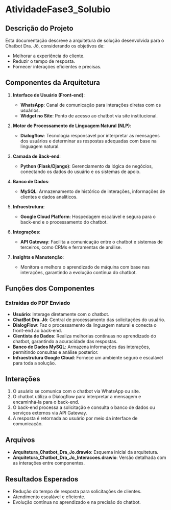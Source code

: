 # AtividadeFase3_Solubio

## Descrição do Projeto

Esta documentação descreve a arquitetura de solução desenvolvida para o Chatbot Dra. Jô, considerando os objetivos de:
- Melhorar a experiência do cliente.
- Reduzir o tempo de resposta.
- Fornecer interações eficientes e precisas.

## Componentes da Arquitetura

1. **Interface de Usuário (Front-end)**:
   - **WhatsApp**: Canal de comunicação para interações diretas com os usuários.
   - **Widget no Site**: Ponto de acesso ao chatbot via site institucional.

2. **Motor de Processamento de Linguagem Natural (NLP)**:
   - **Dialogflow**: Tecnologia responsável por interpretar as mensagens dos usuários e determinar as respostas adequadas com base na linguagem natural.

3. **Camada de Back-end**:
   - **Python (Flask/Django)**: Gerenciamento da lógica de negócios, conectando os dados do usuário e os sistemas de apoio.

4. **Banco de Dados**:
   - **MySQL**: Armazenamento de histórico de interações, informações de clientes e dados analíticos.

5. **Infraestrutura**:
   - **Google Cloud Platform**: Hospedagem escalável e segura para o back-end e o processamento do chatbot.

6. **Integrações**:
   - **API Gateway**: Facilita a comunicação entre o chatbot e sistemas de terceiros, como CRMs e ferramentas de análise.

7. **Insights e Manutenção**:
   - Monitora e melhora o aprendizado de máquina com base nas interações, garantindo a evolução contínua do chatbot.

## Funções dos Componentes

### Extraídas do PDF Enviado
- **Usuário**: Interage diretamente com o chatbot.
- **ChatBot Dra. Jô**: Central de processamento das solicitações do usuário.
- **DialogFlow**: Faz o processamento da linguagem natural e conecta o front-end ao back-end.
- **Cientista de Dados**: Realiza melhorias contínuas no aprendizado do chatbot, garantindo a acuracidade das respostas.
- **Banco de Dados MySQL**: Armazena informações das interações, permitindo consultas e análise posterior.
- **Infraestrutura Google Cloud**: Fornece um ambiente seguro e escalável para toda a solução.

## Interações

1. O usuário se comunica com o chatbot via WhatsApp ou site.
2. O chatbot utiliza o Dialogflow para interpretar a mensagem e encaminhá-la para o back-end.
3. O back-end processa a solicitação e consulta o banco de dados ou serviços externos via API Gateway.
4. A resposta é retornada ao usuário por meio da interface de comunicação.

## Arquivos

- **Arquitetura_Chatbot_Dra_Jo.drawio**: Esquema inicial da arquitetura.
- **Arquitetura_Chatbot_Dra_Jo_Interacoes.drawio**: Versão detalhada com as interações entre componentes.

## Resultados Esperados

- Redução do tempo de resposta para solicitações de clientes.
- Atendimento escalável e eficiente.
- Evolução contínua no aprendizado e na precisão do chatbot.


